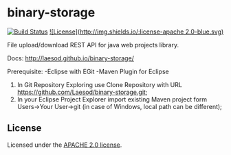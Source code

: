 binary-storage
==============

[![Build Status](https://travis-ci.org/Laesod/binary-storage.svg)](https://travis-ci.org/Laesod/binary-storage)
[![License](http://img.shields.io/:license-apache 2.0-blue.svg)](https://github.com/Laesod/binary-storage/blob/master/LICENSE)

File upload/download REST API for java web projects library.

Docs: http://laesod.github.io/binary-storage/

Prerequisite:
-Eclipse with EGit
-Maven Plugin for Eclipse

1. In Git Repository Exploring use Clone Repository with URL https://github.com/Laesod/binary-storage.git;
2. In your Eclipse Project Explorer import existing Maven project form Users->Your User->git (in case of Windows, local path can be different);
	
## License

Licensed under the [APACHE 2.0 license](https://github.com/Laesod/binary-storage/blob/master/LICENSE).

